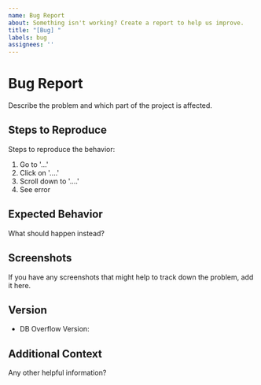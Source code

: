 ```yaml
---
name: Bug Report
about: Something isn't working? Create a report to help us improve.
title: "[Bug] "
labels: bug
assignees: ''
---
```


# Bug Report
Describe the problem and which part of the project is affected.

## Steps to Reproduce
Steps to reproduce the behavior:
1. Go to '...'
2. Click on '....'
3. Scroll down to '....'
4. See error

## Expected Behavior
What should happen instead?

## Screenshots
If you have any screenshots that might help to track down the problem, add it here.

## Version
- DB Overflow Version:

## Additional Context
Any other helpful information?
